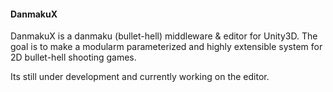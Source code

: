 #### DanmakuX

DanmakuX is a danmaku (bullet-hell) middleware & editor for Unity3D. The goal is to make a modularm parameterized and highly extensible system for 2D bullet-hell shooting games. 

Its still under development and currently working on the editor.